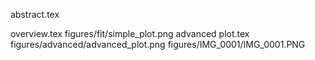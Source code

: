 abstract.tex

overview.tex
figures/fit/simple_plot.png
advanced plot.tex
figures/advanced/advanced_plot.png
figures/IMG_0001/IMG_0001.PNG
